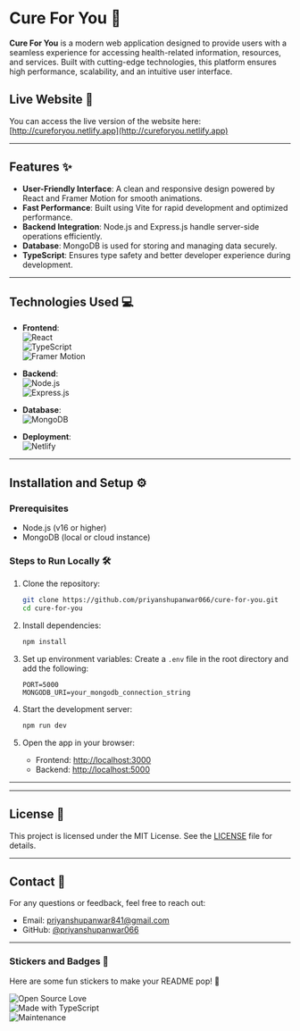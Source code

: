 # Cure For You 🌟


**Cure For You** is a modern web application designed to provide users with a seamless experience for accessing health-related information, resources, and services. Built with cutting-edge technologies, this platform ensures high performance, scalability, and an intuitive user interface.


## Live Website 🚀
You can access the live version of the website here: [http://cureforyou.netlify.app](http://cureforyou.netlify.app)

---

## Features ✨
- **User-Friendly Interface**: A clean and responsive design powered by React and Framer Motion for smooth animations.
- **Fast Performance**: Built using Vite for rapid development and optimized performance.
- **Backend Integration**: Node.js and Express.js handle server-side operations efficiently.
- **Database**: MongoDB is used for storing and managing data securely.
- **TypeScript**: Ensures type safety and better developer experience during development.

---

## Technologies Used 💻
- **Frontend**:  
  ![React](https://img.shields.io/badge/React-20232A?style=for-the-badge&logo=react&logoColor=61DAFB)  
  ![TypeScript](https://img.shields.io/badge/TypeScript-3178C6?style=for-the-badge&logo=typescript&logoColor=white)  
  ![Framer Motion](https://img.shields.io/badge/Framer%20Motion-000000?style=for-the-badge&logo=framer&logoColor=white)  

- **Backend**:  
  ![Node.js](https://img.shields.io/badge/Node.js-339933?style=for-the-badge&logo=node.js&logoColor=white)  
  ![Express.js](https://img.shields.io/badge/Express.js-000000?style=for-the-badge&logo=express&logoColor=white)  

- **Database**:  
  ![MongoDB](https://img.shields.io/badge/MongoDB-47A248?style=for-the-badge&logo=mongodb&logoColor=white)  

- **Deployment**:  
  ![Netlify](https://img.shields.io/badge/Netlify-00C7B7?style=for-the-badge&logo=netlify&logoColor=white)  

---

## Installation and Setup ⚙️

### Prerequisites
- Node.js (v16 or higher)
- MongoDB (local or cloud instance)

### Steps to Run Locally 🛠️
1. Clone the repository:
   ```bash
   git clone https://github.com/priyanshupanwar066/cure-for-you.git
   cd cure-for-you
   ```

2. Install dependencies:
   ```bash
   npm install
   ```

3. Set up environment variables:
   Create a `.env` file in the root directory and add the following:
   ```env
   PORT=5000
   MONGODB_URI=your_mongodb_connection_string
   ```

4. Start the development server:
   ```bash
   npm run dev
   ```

5. Open the app in your browser:
   - Frontend: [http://localhost:3000](http://localhost:3000)
   - Backend: [http://localhost:5000](http://localhost:5000)

---



---

## License 📜
This project is licensed under the MIT License. See the [LICENSE](./LICENSE) file for details.

---

## Contact 📧
For any questions or feedback, feel free to reach out:

- Email: [priyanshupanwar841@gmail.com](mailto:priyanshupanwar841@gmail.com)  
- GitHub: [@priyanshupanwar066](https://github.com/priyanshupanwar066)

---

### Stickers and Badges 🎉
Here are some fun stickers to make your README pop! 🎊

![Open Source Love](https://badges.frapsoft.com/os/v1/open-source.svg?v=103)  
![Made with TypeScript](https://img.shields.io/badge/Made%20with-TypeScript-blueviolet?style=flat-square&logo=typescript)  
![Maintenance](https://img.shields.io/badge/Maintained%3F-yes-green.svg?style=flat-square)
